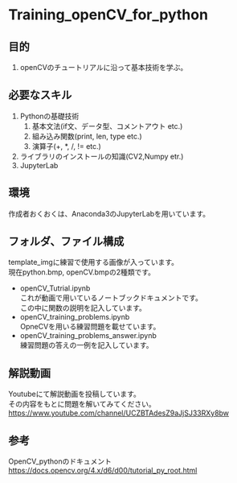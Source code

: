# Training_openCV_for_python
## 目的
1. openCVのチュートリアルに沿って基本技術を学ぶ。

## 必要なスキル
1. Pythonの基礎技術
    1. 基本文法(if文、データ型、コメントアウト etc.)
    1. 組み込み関数(print, len, type etc.)
    1. 演算子(+, *, /, != etc.)
1. ライブラリのインストールの知識(CV2,Numpy etr.)
1. JupyterLab

## 環境
作成者おくおくは、Anaconda3のJupyterLabを用いています。

## フォルダ、ファイル構成
template_imgに練習で使用する画像が入っています。  
現在python.bmp, openCV.bmpの2種類です。
* openCV_Tutrial.ipynb  
これが動画で用いているノートブックドキュメントです。  
この中に関数の説明を記入しています。
* openCV_training_problems.ipynb  
OpneCVを用いる練習問題を載せています。  
* openCV_training_problems_answer.ipynb  
練習問題の答えの一例を記入しています。  

## 解説動画
Youtubeにて解説動画を投稿しています。  
その内容をもとに問題を解いてみてください。  
https://www.youtube.com/channel/UCZBTAdesZ9aJjSJ33RXy8bw

## 参考
OpenCV_pythonのドキュメント
https://docs.opencv.org/4.x/d6/d00/tutorial_py_root.html
